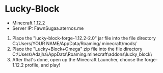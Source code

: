 # Lucky-Block
- Minecraft 1.12.2
- Server IP: FawnSugaa.aternos.me

1. Place the "lucky-block-forge-1.12.2-2.0" jar file into the file directory C:/Users/YOUR NAME/AppData/Roaming/.minecraft/mods/
2. Place the "Lucky+Block+Omega" zip file into the file directory C:\Users\Adajha\AppData\Roaming\.minecraft\addons\lucky_block\
3. After that's done, open up the Minecraft Launcher, choose the forge-1.12.2 profile, and play!
